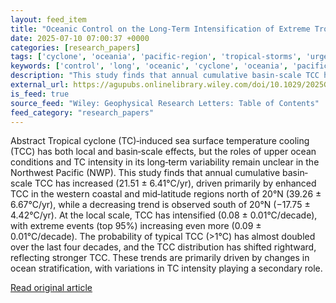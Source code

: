 ```yaml
---
layout: feed_item
title: "Oceanic Control on the Long‐Term Intensification of Extreme Tropical Cyclone‐Induced Sea Surface Cooling"
date: 2025-07-10 07:00:37 +0000
categories: [research_papers]
tags: ['cyclone', 'oceania', 'pacific-region', 'tropical-storms', 'urgent']
keywords: ['control', 'long', 'oceanic', 'cyclone', 'oceania', 'pacific-region', 'tropical-storms', 'urgent']
description: "This study finds that annual cumulative basin‐scale TCC has increased (21"
external_url: https://agupubs.onlinelibrary.wiley.com/doi/10.1029/2025GL115192?af=R
is_feed: true
source_feed: "Wiley: Geophysical Research Letters: Table of Contents"
feed_category: "research_papers"
---
```


Abstract Tropical cyclone (TC)‐induced sea surface temperature cooling (TCC) has both local and basin‐scale effects, but the roles of upper ocean conditions and TC intensity in its long‐term variability remain unclear in the Northwest Pacific (NWP). This study finds that annual cumulative basin‐scale TCC has increased (21.51 ± 6.41°C/yr), driven primarily by enhanced TCC in the western coastal and mid‐latitude regions north of 20°N (39.26 ± 6.67°C/yr), while a decreasing trend is observed south of 20°N (−17.75 ± 4.42°C/yr). At the local scale, TCC has intensified (0.08 ± 0.01°C/decade), with extreme events (top 95%) increasing even more (0.09 ± 0.01°C/decade). The probability of typical TCC (>1°C) has almost doubled over the last four decades, and the TCC distribution has shifted rightward, reflecting stronger TCC. These trends are primarily driven by changes in ocean stratification, with variations in TC intensity playing a secondary role.

[Read original article](https://agupubs.onlinelibrary.wiley.com/doi/10.1029/2025GL115192?af=R)
